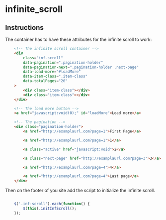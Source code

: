 # infinite_scroll

## Instructions

The container has to have these attributes for the infinite scroll to work:

```html
    <!-- The infinite scroll container -->
    <div 
        class="inf-scroll"
        data-pagination=".pagination-holder"
        data-pagination-next=".pagination-holder .next-page"
        data-load-more="#loadMore"
        data-item-class=".item-class"
        data-totalPages="20"
    >
        <div class="item-class"></div>
        <div class="item-class"></div>
    </div>

    <!-- The load more button -->
    <a href="javascript:void(0);" id="loadMore">Load more</a>

    <!-- The pagination -->
    <div class="pagination-holder">
        <a href="http://examplaurl.com?page=1">First Page</a>

        <a href="http://examplaurl.com?page=1">1</a>

        <a class="active" href="javascript:void">2</a>

        <a class="next-page" href="http://examplaurl.com?page=3">3</a>

        <a href="http://examplaurl.com?page=4">4</a>

        <a href="http://examplaurl.com?page=4">Last page</a>
    </div>
```

Then on the footer of you site add the script to initialize the infinite scroll.

```js

    $('.inf-scroll').each(function() {
        $(this).initInfScroll();
    });

```
